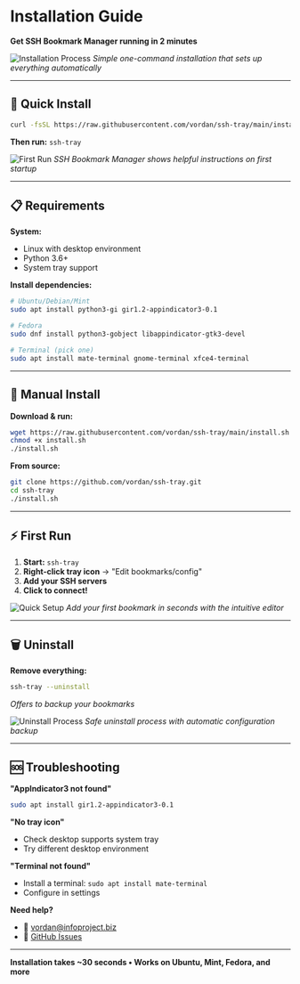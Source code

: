# Installation Guide

**Get SSH Bookmark Manager running in 2 minutes**

![Installation Process](docs/images/installation-demo.png)
*Simple one-command installation that sets up everything automatically*

---

## 🚀 Quick Install

```bash
curl -fsSL https://raw.githubusercontent.com/vordan/ssh-tray/main/install.sh | bash
```

**Then run:** `ssh-tray`

![First Run](docs/images/first-run.png)
*SSH Bookmark Manager shows helpful instructions on first startup*

---

## 📋 Requirements

**System:**
- Linux with desktop environment
- Python 3.6+ 
- System tray support

**Install dependencies:**
```bash
# Ubuntu/Debian/Mint
sudo apt install python3-gi gir1.2-appindicator3-0.1

# Fedora
sudo dnf install python3-gobject libappindicator-gtk3-devel

# Terminal (pick one)
sudo apt install mate-terminal gnome-terminal xfce4-terminal
```

---

## 🔧 Manual Install

**Download & run:**
```bash
wget https://raw.githubusercontent.com/vordan/ssh-tray/main/install.sh
chmod +x install.sh
./install.sh
```

**From source:**
```bash
git clone https://github.com/vordan/ssh-tray.git
cd ssh-tray
./install.sh
```

---

## ⚡ First Run

1. **Start:** `ssh-tray`
2. **Right-click tray icon** → "Edit bookmarks/config" 
3. **Add your SSH servers**
4. **Click to connect!**

![Quick Setup](docs/images/quick-setup.png)
*Add your first bookmark in seconds with the intuitive editor*

---

## 🗑️ Uninstall

**Remove everything:**
```bash
ssh-tray --uninstall
```

*Offers to backup your bookmarks*

![Uninstall Process](docs/images/uninstall-backup.png)
*Safe uninstall process with automatic configuration backup*

---

## 🆘 Troubleshooting

**"AppIndicator3 not found"**
```bash
sudo apt install gir1.2-appindicator3-0.1
```

**"No tray icon"**
- Check desktop supports system tray
- Try different desktop environment

**"Terminal not found"**
- Install a terminal: `sudo apt install mate-terminal`
- Configure in settings

**Need help?**
- 📧 vordan@infoproject.biz
- 🐛 [GitHub Issues](https://github.com/vordan/ssh-tray/issues)

---

**Installation takes ~30 seconds • Works on Ubuntu, Mint, Fedora, and more**